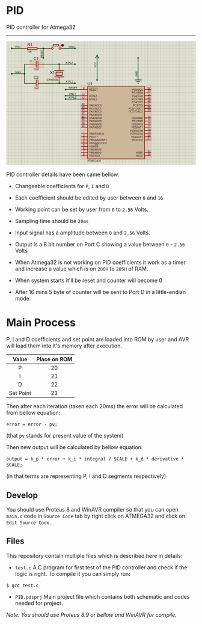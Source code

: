 # PID
PID controller for Atmega32

<hr>

<img src="https://github.com/sadrasabouri/PID/blob/master/OtherFiles/main.PNG">

PID controller details have been came bellow:

+ Changeable coefficients for `P`, `I` and `D`

+ Each coefficient should be edited by user between `0` and `16`

+ Working point can be set by user from `0` to `2.56` Volts.

+ Sampling time should be `20ms`

+ Input signal has a amplitude between `0` and `2.56` Volts.

+ Output is a 8 bit number on Port C showing a value between `0` - `2.56` Volts

+ When Atmega32 is not working on PID coefficients it work as a timer and increase a value which is on `200H` to `205H` of RAM.

+ When system starts it'll be reset and counter will become 0

+ After 16 mins 5 byte of counter will be sent to Port D in a little-endian mode.

# Main Process
P, I and D coefficients and set point are loaded into ROM by user and AVR will load them into it's memory after execution.

|   Value   | Place on ROM |
|:---------:|:------------:|
|     P     |      20      |
|     I     |      21      |
|     D     |      22      |
| Set Point |      23      |

Then after each iteration (taken each 20ms) the error will be calculated from bellow equation:

```
error = error - pv;
```
(that `pv` stands for present value of the system)

Then new output will be calculated by bellow equation:

```
output = k_p * error + k_i * integral / SCALE + k_d * derivative * SCALE;
```
(in that terms are representing P, I and D segments respectively)

## Develop

You should use Proteus 8 and WinAVR compiler so that you can open `main.c` code in `Source Code` tab by right click on ATMEGA32 and click on `Edit Source Code`.

## Files
This repository contain multiple files which is described here in details:

+ `test.c`
A C program for first test of the PID controller and check if the logic is right. To compile it you can simply run:

```
$ gcc test.c
```

+ `PID.pdsprj`
Main project file which contains both schematic and codes needed for project.

<i>Note: You should use Proteus 8.9 or bellow and WinAVR for compile.</i>
